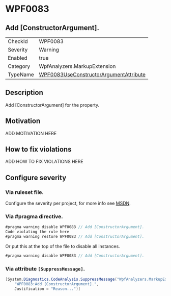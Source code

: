 # WPF0083
## Add [ConstructorArgument].

<!-- start generated table -->
<table>
<tr>
  <td>CheckId</td>
  <td>WPF0083</td>
</tr>
<tr>
  <td>Severity</td>
  <td>Warning</td>
</tr>
<tr>
  <td>Enabled</td>
  <td>true</td>
</tr>
<tr>
  <td>Category</td>
  <td>WpfAnalyzers.MarkupExtension</td>
</tr>
<tr>
  <td>TypeName</td>
  <td><a href="https://github.com/DotNetAnalyzers/WpfAnalyzers/blob/master/WpfAnalyzers.Analyzers/WPF0083UseConstructorArgumentAttribute.cs">WPF0083UseConstructorArgumentAttribute</a></td>
</tr>
</table>
<!-- end generated table -->

## Description

Add [ConstructorArgument] for the property.

## Motivation

ADD MOTIVATION HERE

## How to fix violations

ADD HOW TO FIX VIOLATIONS HERE

<!-- start generated config severity -->
## Configure severity

### Via ruleset file.

Configure the severity per project, for more info see [MSDN](https://msdn.microsoft.com/en-us/library/dd264949.aspx).

### Via #pragma directive.
```C#
#pragma warning disable WPF0083 // Add [ConstructorArgument].
Code violating the rule here
#pragma warning restore WPF0083 // Add [ConstructorArgument].
```

Or put this at the top of the file to disable all instances.
```C#
#pragma warning disable WPF0083 // Add [ConstructorArgument].
```

### Via attribute `[SuppressMessage]`.

```C#
[System.Diagnostics.CodeAnalysis.SuppressMessage("WpfAnalyzers.MarkupExtension", 
    "WPF0083:Add [ConstructorArgument].", 
    Justification = "Reason...")]
```
<!-- end generated config severity -->